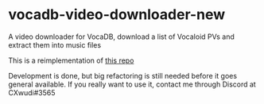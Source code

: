 # vocadb-video-downloader-new
A video downloader for VocaDB, download a list of Vocaloid PVs and extract them into music files

This is a reimplementation of [this repo](https://github.com/CXwudi/vocadb-video-downloader)

Development is done, but big refactoring is still needed before it goes general available. If you really want to use it, contact me through Discord at CXwudi#3565
